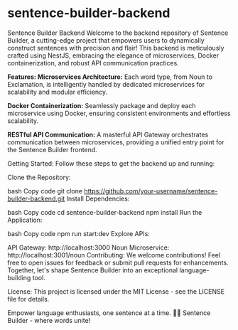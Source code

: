 # sentence-builder-backend
Sentence Builder Backend
Welcome to the backend repository of Sentence Builder, a cutting-edge project that empowers users to dynamically construct sentences with precision and flair! This backend is meticulously crafted using NestJS, embracing the elegance of microservices, Docker containerization, and robust API communication practices.

**Features:
Microservices Architecture:** Each word type, from Noun to Exclamation, is intelligently handled by dedicated microservices for scalability and modular efficiency.

**Docker Containerization:** Seamlessly package and deploy each microservice using Docker, ensuring consistent environments and effortless scalability.

**RESTful API Communication:** A masterful API Gateway orchestrates communication between microservices, providing a unified entry point for the Sentence Builder frontend.

Getting Started:
Follow these steps to get the backend up and running:

Clone the Repository:

bash
Copy code
git clone https://github.com/your-username/sentence-builder-backend.git
Install Dependencies:

bash
Copy code
cd sentence-builder-backend
npm install
Run the Application:

bash
Copy code
npm run start:dev
Explore APIs:

API Gateway: http://localhost:3000
Noun Microservice: http://localhost:3001/noun
Contributing:
We welcome contributions! Feel free to open issues for feedback or submit pull requests for enhancements. Together, let's shape Sentence Builder into an exceptional language-building tool.

License:
This project is licensed under the MIT License - see the LICENSE file for details.

Empower language enthusiasts, one sentence at a time. 📝💬 Sentence Builder - where words unite!
